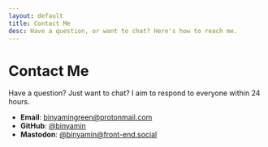 ```yaml
---
layout: default
title: Contact Me
desc: Have a question, or want to chat? Here's how to reach me.
---
```


# Contact Me
Have a question? Just want to chat? I aim to respond to everyone within 24 hours.

- **Email**: [binyamingreen@protonmail.com](mailto:binyamin[remove-me]green@protonmail.com)
- **GitHub**: [@binyamin](https://github.com/binyamin)
- **Mastodon**: [@binyamin@front-end.social](https://front-end.social/@binyamin)
